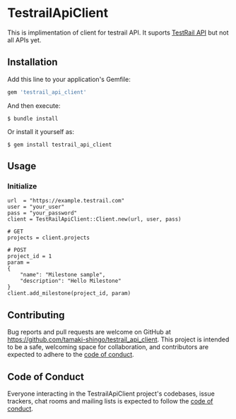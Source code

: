 # TestrailApiClient

This is implimentation of client for testrail API.
It suports [TestRail API](https://www.gurock.com/testrail/docs/api/reference) but not all APIs yet.

## Installation

Add this line to your application's Gemfile:

```ruby
gem 'testrail_api_client'
```

And then execute:

    $ bundle install

Or install it yourself as:

    $ gem install testrail_api_client

## Usage

### Initialize
```
url  = "https://example.testrail.com"
user = "your_user"
pass = "your_password"
client = TestRailApiClient::Client.new(url, user, pass)

# GET
projects = client.projects

# POST
project_id = 1
param = 
{
    "name": "Milestone sample",
    "description": "Hello Milestone"
}
client.add_milestone(project_id, param)
```

<!-- ## Development

After checking out the repo, run `bin/setup` to install dependencies. Then, run `rake spec` to run the tests. You can also run `bin/console` for an interactive prompt that will allow you to experiment.

To install this gem onto your local machine, run `bundle exec rake install`. To release a new version, update the version number in `version.rb`, and then run `bundle exec rake release`, which will create a git tag for the version, push git commits and tags, and push the `.gem` file to [rubygems.org](https://rubygems.org). -->

## Contributing

Bug reports and pull requests are welcome on GitHub at https://github.com/tamaki-shingo/testrail_api_client. This project is intended to be a safe, welcoming space for collaboration, and contributors are expected to adhere to the [code of conduct](https://github.com/tamaki-shingo/testrail_api_client/blob/master/CODE_OF_CONDUCT.md).


## Code of Conduct

Everyone interacting in the TestrailApiClient project's codebases, issue trackers, chat rooms and mailing lists is expected to follow the [code of conduct](https://github.com/tamaki-shingo/testrail_api_client/blob/master/CODE_OF_CONDUCT.md).
